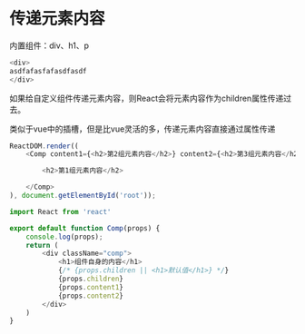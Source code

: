 # 传递元素内容

内置组件：div、h1、p
```js
<div>
asdfafasfafasdfasdf
</div>
```
如果给自定义组件传递元素内容，则React会将元素内容作为children属性传递过去。

类似于vue中的插槽，但是比vue灵活的多，传递元素内容直接通过属性传递

```js
ReactDOM.render((
    <Comp content1={<h2>第2组元素内容</h2>} content2={<h2>第3组元素内容</h2>}>

        <h2>第1组元素内容</h2>

    </Comp>
), document.getElementById('root'));
```

```js
import React from 'react'

export default function Comp(props) {
    console.log(props);
    return (
        <div className="comp">
            <h1>组件自身的内容</h1>
            {/* {props.children || <h1>默认值</h1>} */}
            {props.children}
            {props.content1}
            {props.content2}
        </div>
    )
}
```